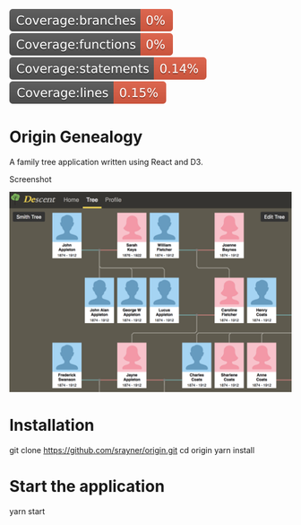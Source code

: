 ![Lines Badge](./coverage/badge-branches.svg)
![Lines Badge](./coverage/badge-functions.svg)
![Lines Badge](./coverage/badge-statements.svg)
![Lines Badge](./coverage/badge-lines.svg)

# Origin Genealogy

A family tree application written using React and D3.

Screenshot

![family tree](screenshot.png "Screenshot")

# Installation

git clone https://github.com/srayner/origin.git
cd origin
yarn install

# Start the application

yarn start
